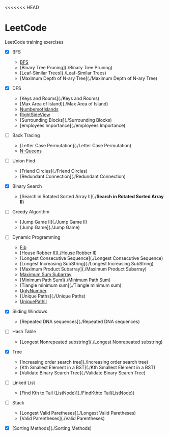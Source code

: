 <<<<<<< HEAD
# LeetCode
LeetCode training exercises
- [x] BFS 
  * [BFS](./BFS)
  * [Binary Tree Pruning](./Binary Tree Pruning)
  * [Leaf-Similar Trees](./Leaf-Similar Trees)
  * [Maximum Depth of N-ary Tree](./Maximum Depth of N-ary Tree)
- [x] DFS 
  * [Keys and Rooms](./Keys and Rooms)
  * [Max Area of Island](./Max Area of Island)
  * [NumbersofIslands](./NumbersofIslands)
  * [RightSideView](./RightSideView)
  * [Surrounding Blocks](./Surrounding Blocks)
  * [employees Importance](./employees Importance)
- [ ] Back Tracing
  * [Letter Case Permutation](./Letter Case Permutation)
  * [N-Queens](./N-Queens)
- [ ] Union Find 
  * [Friend Circles](./Friend Circles)
  * [Redundant Connection](./Redundant Connection)
- [x] Binary Search 
  * [Search in Rotated Sorted Array II](./**Search in Rotated Sorted Array II**)
- [ ] Greedy Algorithm 
  * [Jump Game II](./Jump Game II)
  * [Jump Game](./Jump Game)
- [ ] Dynamic Programming 
  * [Fib](./Fib)
  * [House Robber II](./House Robber II)
  * [Longest Consecutive Sequence](./Longest Consecutive Sequence)
  * [Longest Increasing SubString](./Longest Increasing SubString)
  * [Maximum Product Subarray](./Maximum Product Subarray)
  * [Maximum Sum Subarray](./最大子序列和)
  * [Minimum Path Sum](./Minimum Path Sum)
  * [Tiangle minimum sum](./Tiangle minimum sum)
  * [UglyNumber](./UglyNumber)
  * [Unique Paths](./Unique Paths)
  * [UniquePathII](./UniquePathII)
- [x] Sliding Windows 
  * [Repeated DNA sequences](./Repeated DNA sequences)
- [ ] Hash Table 
  * [Longest Nonrepeated substring](./Longest Nonrepeated substring)
- [x] Tree
  * [Increasing order search tree](./Increasing order search tree)
  * [Kth Smallest Element in a BST](./Kth Smallest Element in a BST)
  * [Validate Binary Search Tree](./Validate Binary Search Tree)
- [ ] Linked List
  * [Find  Kth to Tail (ListNode)](./FindKthto Tail(ListNode))
- [ ] Stack
  * [Longest Valid Paretheses](./Longest Valid Paretheses)
  * [Valid Parentheses](./Valid Parentheses)
- [x] [Sorting Methods](./Sorting Methods)

